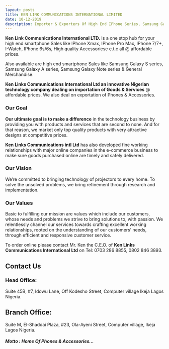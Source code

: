 ```yaml
---
layout: posts
title: KEN LINK COMMUNICATIONS INTERNATIONAL LIMITED
date: 10-12-2019
description: Importer & Exporters Of High End IPhone Series, Samsung Galaxy S series, Samsung Galaxy Note series, Tablet Devices & Accessories. (Wholesale & Retails).
---
```


**Ken Link Communications International LTD.** Is a one stop hub  for your high end smartphone Sales like IPhone Xmax, IPhone Pro Max, IPhone 7/7+, I-Watch, IPhone 6s/6s, High quality Accessoriese e.t.c all @ affordable prices. 

Also available are high end smartphone Sales like Samsung Galaxy S series, Samsung Galaxy A series, Samsung Galaxy Note series & General Merchandise. 

**Ken Links Communications International Ltd an innovative Nigerian technology company dealing on importation of Goods & Services** @ affordable prices. We also deal on exportation of Phones & Accessories.

### Our Goal
**Our ultimate goal is to make a difference** in the technology business by providing you with products and services that are second to
none. And for that reason, we market only top quality products with very attractive designs at competitive prices.

**Ken Links Communications intl Ltd** has also developed fine working relationships with major online companies in the e-commerce business to make sure goods purchased online are timely and safely delivered.

### Our Vision

We’re committed to bringing technology of projectors to every home. To
solve the unsolved problems, we bring refinement through research and
implementation.

### Our Values

Basic to fulfilling our mission are values which include our customers, whose needs and problems we strive to bring solutions to,
with passion. We relentlessly channel our services towards crafting excellent working relationships, rooted on the understanding of our customers’ needs, through efficient and responsive customer service.

To order online please contact Mr. Ken the C.E.O. of **Ken Links Communications International Ltd** on Tel: 0703 286 8855, 0802 846 3893.

## Contact Us

### Head Office:

Suite 45B, #7, Idowu Lane, Off Kodesho Street, Computer village Ikeja Lagos Nigeria. 

## Branch Office:

Suite M, El-Shaddai Plaza, #23, Ola-Ayeni Street, Computer village, Ikeja Lagos Nigeria. 

##### Motto : Home Of Phones & Accessories...
